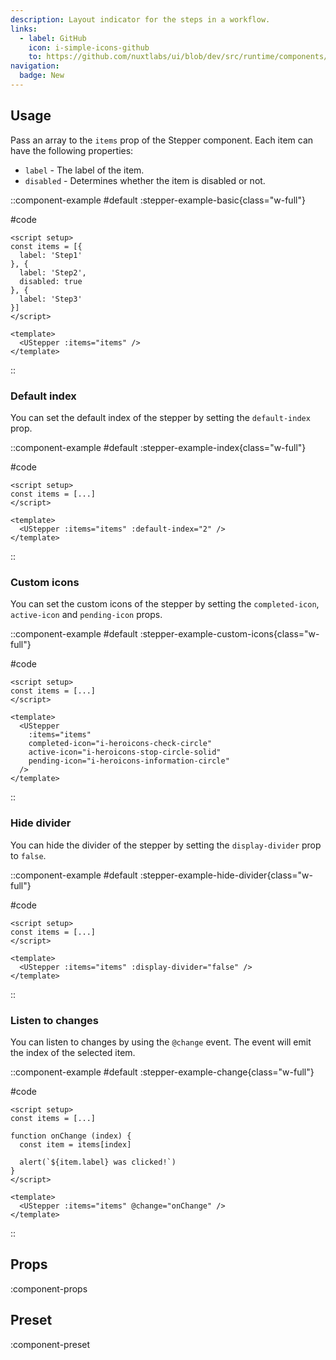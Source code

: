 ```yaml
---
description: Layout indicator for the steps in a workflow.
links:
  - label: GitHub
    icon: i-simple-icons-github
    to: https://github.com/nuxtlabs/ui/blob/dev/src/runtime/components/navigation/Stepper.vue
navigation:
  badge: New
---
```


## Usage

Pass an array to the `items` prop of the Stepper component. Each item can have the following properties:

- `label` - The label of the item.
- `disabled` - Determines whether the item is disabled or not.

::component-example
#default
:stepper-example-basic{class="w-full"}

#code
```vue
<script setup>
const items = [{
  label: 'Step1'
}, {
  label: 'Step2',
  disabled: true
}, {
  label: 'Step3'
}]
</script>

<template>
  <UStepper :items="items" />
</template>
```
::

### Default index

You can set the default index of the stepper by setting the `default-index` prop.

::component-example
#default
:stepper-example-index{class="w-full"}

#code
```vue
<script setup>
const items = [...]
</script>

<template>
  <UStepper :items="items" :default-index="2" />
</template>
```
::

### Custom icons

You can set the custom icons of the stepper by setting the `completed-icon`, `active-icon` and `pending-icon` props.

::component-example
#default
:stepper-example-custom-icons{class="w-full"}

#code
```vue
<script setup>
const items = [...]
</script>

<template>
  <UStepper
    :items="items"
    completed-icon="i-heroicons-check-circle"
    active-icon="i-heroicons-stop-circle-solid"
    pending-icon="i-heroicons-information-circle"
  />
</template>
```
::

### Hide divider

You can hide the divider of the stepper by setting the `display-divider` prop to `false`.

::component-example
#default
:stepper-example-hide-divider{class="w-full"}

#code
```vue
<script setup>
const items = [...]
</script>

<template>
  <UStepper :items="items" :display-divider="false" />
</template>
```
::

### Listen to changes

You can listen to changes by using the `@change` event. The event will emit the index of the selected item.

::component-example
#default
:stepper-example-change{class="w-full"}

#code
```vue
<script setup>
const items = [...]

function onChange (index) {
  const item = items[index]

  alert(`${item.label} was clicked!`)
}
</script>

<template>
  <UStepper :items="items" @change="onChange" />
</template>
```
::

## Props

:component-props

## Preset

:component-preset
